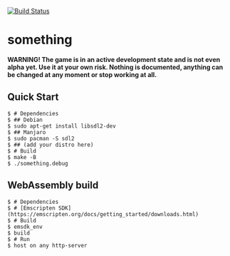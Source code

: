 [![Build Status](https://github.com/tsoding/something/workflows/CI/badge.svg)](https://github.com/tsoding/something/actions)

# something

**WARNING! The game is in an active development state and is not even
alpha yet. Use it at your own risk. Nothing is documented, anything
can be changed at any moment or stop working at all.**

## Quick Start

```console
$ # Dependencies
$ ## Debian
$ sudo apt-get install libsdl2-dev
$ ## Manjaro
$ sudo pacman -S sdl2
$ ## (add your distro here)
$ # Build
$ make -B
$ ./something.debug
```

## WebAssembly build

```console
$ # Dependencies
$ # [Emscripten SDK](https://emscripten.org/docs/getting_started/downloads.html)
$ # Build
$ emsdk_env
$ build
$ # Run
$ host on any http-server
```
